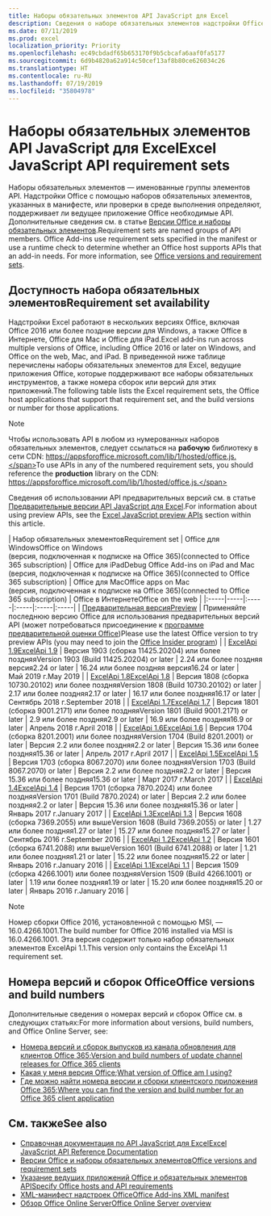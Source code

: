 ```yaml
---
title: Наборы обязательных элементов API JavaScript для Excel
description: Сведения о наборе обязательных элементов надстройки Office для сборок Excel
ms.date: 07/11/2019
ms.prod: excel
localization_priority: Priority
ms.openlocfilehash: ec49cbdadf65b653170f9b5cbcafa6aaf0fa5177
ms.sourcegitcommit: 6d9b4820a62a914c50cef13af8b80ce626034c26
ms.translationtype: HT
ms.contentlocale: ru-RU
ms.lasthandoff: 07/19/2019
ms.locfileid: "35804978"
---
```

# <a name="excel-javascript-api-requirement-sets"></a><span data-ttu-id="131c8-103">Наборы обязательных элементов API JavaScript для Excel</span><span class="sxs-lookup"><span data-stu-id="131c8-103">Excel JavaScript API requirement sets</span></span>

<span data-ttu-id="131c8-p101">Наборы обязательных элементов — именованные группы элементов API. Надстройки Office с помощью наборов обязательных элементов, указанных в манифесте, или проверки в среде выполнения определяют, поддерживает ли ведущее приложение Office необходимые API. Дополнительные сведения см. в статье [Версии Office и наборы обязательных элементов](/office/dev/add-ins/develop/office-versions-and-requirement-sets).</span><span class="sxs-lookup"><span data-stu-id="131c8-p101">Requirement sets are named groups of API members. Office Add-ins use requirement sets specified in the manifest or use a runtime check to determine whether an Office host supports APIs that an add-in needs. For more information, see [Office versions and requirement sets](/office/dev/add-ins/develop/office-versions-and-requirement-sets).</span></span>

## <a name="requirement-set-availability"></a><span data-ttu-id="131c8-107">Доступность набора обязательных элементов</span><span class="sxs-lookup"><span data-stu-id="131c8-107">Requirement set availability</span></span>

<span data-ttu-id="131c8-108">Надстройки Excel работают в нескольких версиях Office, включая Office 2016 или более поздние версии для Windows, а также Office в Интернете, Office для Mac и Office для iPad.</span><span class="sxs-lookup"><span data-stu-id="131c8-108">Excel add-ins run across multiple versions of Office, including Office 2016 or later on Windows, and Office on the web, Mac, and iPad.</span></span> <span data-ttu-id="131c8-109">В приведенной ниже таблице перечислены наборы обязательных элементов для Excel, ведущие приложения Office, которые поддерживают все наборы обязательных инструментов, а также номера сборок или версий для этих приложений.</span><span class="sxs-lookup"><span data-stu-id="131c8-109">The following table lists the Excel requirement sets, the Office host applications that support that requirement set, and the build versions or number for those applications.</span></span>

> [!NOTE]
> <span data-ttu-id="131c8-110">Чтобы использовать API в любом из нумерованных наборов обязательных элементов, следует ссылаться на **рабочую** библиотеку в сети CDN: https://appsforoffice.microsoft.com/lib/1/hosted/office.js.</span><span class="sxs-lookup"><span data-stu-id="131c8-110">To use APIs in any of the numbered requirement sets, you should reference the **production** library on the CDN: https://appsforoffice.microsoft.com/lib/1/hosted/office.js.</span></span>
>
> <span data-ttu-id="131c8-111">Сведения об использовании API предварительных версий см. в статье [Предварительные версии API JavaScript для Excel](./excel-preview-apis.md).</span><span class="sxs-lookup"><span data-stu-id="131c8-111">For information about using preview APIs, see the [Excel JavaScript preview APIs](./excel-preview-apis.md) section within this article.</span></span>

|  <span data-ttu-id="131c8-112">Набор обязательных элементов</span><span class="sxs-lookup"><span data-stu-id="131c8-112">Requirement set</span></span>  |  <span data-ttu-id="131c8-113">Office для Windows</span><span class="sxs-lookup"><span data-stu-id="131c8-113">Office on Windows</span></span><br><span data-ttu-id="131c8-114">(версия, подключенная к подписке на Office 365)</span><span class="sxs-lookup"><span data-stu-id="131c8-114">(connected to Office 365 subscription)</span></span>  |  <span data-ttu-id="131c8-115">Office для iPad</span><span class="sxs-lookup"><span data-stu-id="131c8-115">Debug Office Add-ins on iPad and Mac</span></span><br><span data-ttu-id="131c8-116">(версия, подключенная к подписке на Office 365)</span><span class="sxs-lookup"><span data-stu-id="131c8-116">(connected to Office 365 subscription)</span></span>  |  <span data-ttu-id="131c8-117">Office для Mac</span><span class="sxs-lookup"><span data-stu-id="131c8-117">Office apps on Mac</span></span><br><span data-ttu-id="131c8-118">(версия, подключенная к подписке на Office 365)</span><span class="sxs-lookup"><span data-stu-id="131c8-118">(connected to Office 365 subscription)</span></span>  | <span data-ttu-id="131c8-119">Office в Интернете</span><span class="sxs-lookup"><span data-stu-id="131c8-119">Office on the web</span></span> |
|:-----|-----|:-----|:-----|:-----|:-----|
| [<span data-ttu-id="131c8-120">Предварительная версия</span><span class="sxs-lookup"><span data-stu-id="131c8-120">Preview</span></span>](excel-preview-apis.md)  | <span data-ttu-id="131c8-121">Применяйте последнюю версию Office для использования предварительных версий API (может потребоваться присоединение к [программе предварительной оценки Office](https://products.office.com/office-insider))</span><span class="sxs-lookup"><span data-stu-id="131c8-121">Please use the latest Office version to try preview APIs (you may need to join the [Office Insider program](https://products.office.com/office-insider))</span></span> |
| [<span data-ttu-id="131c8-122">ExcelApi 1.9</span><span class="sxs-lookup"><span data-stu-id="131c8-122">ExcelApi 1.9</span></span>](excel-api-1-9-requirement-set.md)  | <span data-ttu-id="131c8-123">Версия 1903 (сборка 11425.20204) или более поздняя</span><span class="sxs-lookup"><span data-stu-id="131c8-123">Version 1903 (Build 11425.20204) or later</span></span> | <span data-ttu-id="131c8-124">2.24 или более поздняя версия</span><span class="sxs-lookup"><span data-stu-id="131c8-124">2.24 or later</span></span> | <span data-ttu-id="131c8-125">16.24 или более поздняя версия</span><span class="sxs-lookup"><span data-stu-id="131c8-125">16.24 or later</span></span> | <span data-ttu-id="131c8-126">Май 2019 г.</span><span class="sxs-lookup"><span data-stu-id="131c8-126">May 2019</span></span> |
| [<span data-ttu-id="131c8-127">ExcelApi 1.8</span><span class="sxs-lookup"><span data-stu-id="131c8-127">ExcelApi 1.8</span></span>](excel-api-1-8-requirement-set.md)  | <span data-ttu-id="131c8-128">Версия 1808 (сборка 10730.20102) или более поздняя</span><span class="sxs-lookup"><span data-stu-id="131c8-128">Version 1808 (Build 10730.20102) or later</span></span> | <span data-ttu-id="131c8-129">2.17 или более поздняя</span><span class="sxs-lookup"><span data-stu-id="131c8-129">2.17 or later</span></span> | <span data-ttu-id="131c8-130">16.17 или более поздняя</span><span class="sxs-lookup"><span data-stu-id="131c8-130">16.17 or later</span></span> | <span data-ttu-id="131c8-131">Сентябрь 2018 г.</span><span class="sxs-lookup"><span data-stu-id="131c8-131">September 2018</span></span> |
| [<span data-ttu-id="131c8-132">ExcelApi 1.7</span><span class="sxs-lookup"><span data-stu-id="131c8-132">ExcelApi 1.7</span></span>](excel-api-1-7-requirement-set.md)  | <span data-ttu-id="131c8-133">Версия 1801 (сборка 9001.2171) или более поздняя</span><span class="sxs-lookup"><span data-stu-id="131c8-133">Version 1801 (Build 9001.2171) or later</span></span>   | <span data-ttu-id="131c8-134">2.9 или более поздняя</span><span class="sxs-lookup"><span data-stu-id="131c8-134">2.9 or later</span></span>  | <span data-ttu-id="131c8-135">16.9 или более поздняя</span><span class="sxs-lookup"><span data-stu-id="131c8-135">16.9 or later</span></span>  | <span data-ttu-id="131c8-136">Апрель 2018 г.</span><span class="sxs-lookup"><span data-stu-id="131c8-136">April 2018</span></span> |
| [<span data-ttu-id="131c8-137">ExcelApi 1.6</span><span class="sxs-lookup"><span data-stu-id="131c8-137">ExcelApi 1.6</span></span>](excel-api-1-6-requirement-set.md)  | <span data-ttu-id="131c8-138">Версия 1704 (сборка 8201.2001) или более поздняя</span><span class="sxs-lookup"><span data-stu-id="131c8-138">Version 1704 (Build 8201.2001) or later</span></span>   | <span data-ttu-id="131c8-139">Версия 2.2 или более поздняя</span><span class="sxs-lookup"><span data-stu-id="131c8-139">2.2 or later</span></span>  | <span data-ttu-id="131c8-140">Версия 15.36 или более поздняя</span><span class="sxs-lookup"><span data-stu-id="131c8-140">15.36 or later</span></span> | <span data-ttu-id="131c8-141">Апрель 2017 г.</span><span class="sxs-lookup"><span data-stu-id="131c8-141">April 2017</span></span> |
| [<span data-ttu-id="131c8-142">ExcelApi 1.5</span><span class="sxs-lookup"><span data-stu-id="131c8-142">ExcelApi 1.5</span></span>](excel-api-1-5-requirement-set.md)  | <span data-ttu-id="131c8-143">Версия 1703 (сборка 8067.2070) или более поздняя</span><span class="sxs-lookup"><span data-stu-id="131c8-143">Version 1703 (Build 8067.2070) or later</span></span>   | <span data-ttu-id="131c8-144">Версия 2.2 или более поздняя</span><span class="sxs-lookup"><span data-stu-id="131c8-144">2.2 or later</span></span>  | <span data-ttu-id="131c8-145">Версия 15.36 или более поздняя</span><span class="sxs-lookup"><span data-stu-id="131c8-145">15.36 or later</span></span> | <span data-ttu-id="131c8-146">Март 2017 г.</span><span class="sxs-lookup"><span data-stu-id="131c8-146">March 2017</span></span> |
| [<span data-ttu-id="131c8-147">ExcelApi 1.4</span><span class="sxs-lookup"><span data-stu-id="131c8-147">ExcelApi 1.4</span></span>](excel-api-1-4-requirement-set.md)  | <span data-ttu-id="131c8-148">Версия 1701 (сборка 7870.2024) или более поздняя</span><span class="sxs-lookup"><span data-stu-id="131c8-148">Version 1701 (Build 7870.2024) or later</span></span>   | <span data-ttu-id="131c8-149">Версия 2.2 или более поздняя</span><span class="sxs-lookup"><span data-stu-id="131c8-149">2.2 or later</span></span>  | <span data-ttu-id="131c8-150">Версия 15.36 или более поздняя</span><span class="sxs-lookup"><span data-stu-id="131c8-150">15.36 or later</span></span> | <span data-ttu-id="131c8-151">Январь 2017 г.</span><span class="sxs-lookup"><span data-stu-id="131c8-151">January 2017</span></span> |
| [<span data-ttu-id="131c8-152">ExcelApi 1.3</span><span class="sxs-lookup"><span data-stu-id="131c8-152">ExcelApi 1.3</span></span>](excel-api-1-3-requirement-set.md)  | <span data-ttu-id="131c8-153">Версия 1608 (сборка 7369.2055) или выше</span><span class="sxs-lookup"><span data-stu-id="131c8-153">Version 1608 (Build 7369.2055) or later</span></span>   | <span data-ttu-id="131c8-154">1.27 или более поздняя</span><span class="sxs-lookup"><span data-stu-id="131c8-154">1.27 or later</span></span> | <span data-ttu-id="131c8-155">15.27 или более поздняя</span><span class="sxs-lookup"><span data-stu-id="131c8-155">15.27 or later</span></span> | <span data-ttu-id="131c8-156">Сентябрь 2016 г.</span><span class="sxs-lookup"><span data-stu-id="131c8-156">September 2016</span></span> |
| [<span data-ttu-id="131c8-157">ExcelApi 1.2</span><span class="sxs-lookup"><span data-stu-id="131c8-157">ExcelApi 1.2</span></span>](excel-api-1-2-requirement-set.md)  | <span data-ttu-id="131c8-158">Версия 1601 (сборка 6741.2088) или выше</span><span class="sxs-lookup"><span data-stu-id="131c8-158">Version 1601 (Build 6741.2088) or later</span></span>   | <span data-ttu-id="131c8-159">1.21 или более поздняя</span><span class="sxs-lookup"><span data-stu-id="131c8-159">1.21 or later</span></span> | <span data-ttu-id="131c8-160">15.22 или более поздняя</span><span class="sxs-lookup"><span data-stu-id="131c8-160">15.22 or later</span></span> | <span data-ttu-id="131c8-161">Январь 2016 г.</span><span class="sxs-lookup"><span data-stu-id="131c8-161">January 2016</span></span> |
| [<span data-ttu-id="131c8-162">ExcelApi 1.1</span><span class="sxs-lookup"><span data-stu-id="131c8-162">ExcelApi 1.1</span></span>](excel-api-1-1-requirement-set.md)  | <span data-ttu-id="131c8-163">Версия 1509 (сборка 4266.1001) или более поздняя</span><span class="sxs-lookup"><span data-stu-id="131c8-163">Version 1509 (Build 4266.1001) or later</span></span>   | <span data-ttu-id="131c8-164">1.19 или более поздняя</span><span class="sxs-lookup"><span data-stu-id="131c8-164">1.19 or later</span></span> | <span data-ttu-id="131c8-165">15.20 или более поздняя</span><span class="sxs-lookup"><span data-stu-id="131c8-165">15.20 or later</span></span> | <span data-ttu-id="131c8-166">Январь 2016 г.</span><span class="sxs-lookup"><span data-stu-id="131c8-166">January 2016</span></span> |

> [!NOTE]
> <span data-ttu-id="131c8-167">Номер сборки Office 2016, установленной с помощью MSI, — 16.0.4266.1001.</span><span class="sxs-lookup"><span data-stu-id="131c8-167">The build number for Office 2016 installed via MSI is 16.0.4266.1001.</span></span> <span data-ttu-id="131c8-168">Эта версия содержит только набор обязательных элементов ExcelApi 1.1.</span><span class="sxs-lookup"><span data-stu-id="131c8-168">This version only contains the ExcelApi 1.1 requirement set.</span></span>

## <a name="office-versions-and-build-numbers"></a><span data-ttu-id="131c8-169">Номера версий и сборок Office</span><span class="sxs-lookup"><span data-stu-id="131c8-169">Office versions and build numbers</span></span>

<span data-ttu-id="131c8-170">Дополнительные сведения о номерах версий и сборок Office см. в следующих статьях:</span><span class="sxs-lookup"><span data-stu-id="131c8-170">For more information about versions, build numbers, and Office Online Server, see:</span></span>

- <span data-ttu-id="131c8-171">[Номера версий и сборок выпусков из канала обновления для клиентов Office 365](https://support.office.com/article/version-and-build-numbers-of-update-channel-releases-ae942449-1fca-4484-898b-a933ea23def7);</span><span class="sxs-lookup"><span data-stu-id="131c8-171">[Version and build numbers of update channel releases for Office 365 clients](https://support.office.com/article/version-and-build-numbers-of-update-channel-releases-ae942449-1fca-4484-898b-a933ea23def7)</span></span>
- <span data-ttu-id="131c8-172">[Какая у меня версия Office](https://support.office.com/article/What-version-of-Office-am-I-using-932788b8-a3ce-44bf-bb09-e334518b8b19);</span><span class="sxs-lookup"><span data-stu-id="131c8-172">[What version of Office am I using?](https://support.office.com/article/What-version-of-Office-am-I-using-932788b8-a3ce-44bf-bb09-e334518b8b19)</span></span>
- <span data-ttu-id="131c8-173">[Где можно найти номера версии и сборки клиентского приложения Office 365](https://support.office.com/article/version-and-build-numbers-of-update-channel-releases-ae942449-1fca-4484-898b-a933ea23def7);</span><span class="sxs-lookup"><span data-stu-id="131c8-173">[Where you can find the version and build number for an Office 365 client application](https://support.office.com/article/version-and-build-numbers-of-update-channel-releases-ae942449-1fca-4484-898b-a933ea23def7)</span></span>

## <a name="see-also"></a><span data-ttu-id="131c8-174">См. также</span><span class="sxs-lookup"><span data-stu-id="131c8-174">See also</span></span>

- [<span data-ttu-id="131c8-175">Справочная документация по API JavaScript для Excel</span><span class="sxs-lookup"><span data-stu-id="131c8-175">Excel JavaScript API Reference Documentation</span></span>](/javascript/api/excel)
- [<span data-ttu-id="131c8-176">Версии Office и наборы обязательных элементов</span><span class="sxs-lookup"><span data-stu-id="131c8-176">Office versions and requirement sets</span></span>](/office/dev/add-ins/develop/office-versions-and-requirement-sets)
- [<span data-ttu-id="131c8-177">Указание ведущих приложений Office и обязательных элементов API</span><span class="sxs-lookup"><span data-stu-id="131c8-177">Specify Office hosts and API requirements</span></span>](/office/dev/add-ins/develop/specify-office-hosts-and-api-requirements)
- [<span data-ttu-id="131c8-178">XML-манифест надстроек Office</span><span class="sxs-lookup"><span data-stu-id="131c8-178">Office Add-ins XML manifest</span></span>](/office/dev/add-ins/develop/add-in-manifests)
- [<span data-ttu-id="131c8-179">Обзор Office Online Server</span><span class="sxs-lookup"><span data-stu-id="131c8-179">Office Online Server overview</span></span>](/officeonlineserver/office-online-server-overview)

